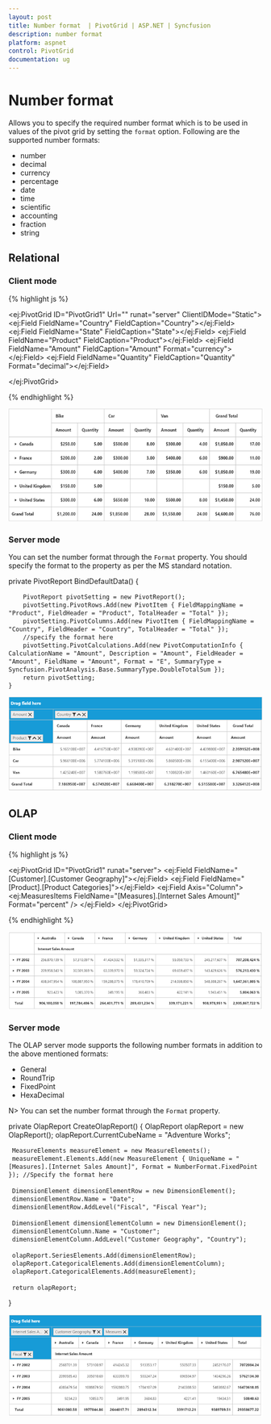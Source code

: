```yaml
---
layout: post
title: Number format  | PivotGrid | ASP.NET | Syncfusion
description: number format 
platform: aspnet
control: PivotGrid
documentation: ug
---
```


# Number format

Allows you to specify the required number format which is to be used in values of the pivot grid by setting the `format` option. Following are the supported number formats:

* number
* decimal
* currency
* percentage
* date
* time
* scientific
* accounting
* fraction
* string

## Relational

### Client mode

{% highlight js %}

<ej:PivotGrid ID="PivotGrid1" Url="" runat="server" ClientIDMode="Static">
    <DataSource>
        <Rows>
            <ej:Field FieldName="Country" FieldCaption="Country"></ej:Field>
            <ej:Field FieldName="State" FieldCaption="State"></ej:Field>
        </Rows>
        <Columns>
            <ej:Field FieldName="Product" FieldCaption="Product"></ej:Field>
        </Columns>
        <Values>
            <ej:Field FieldName="Amount" FieldCaption="Amount" Format="currency"></ej:Field>
            <ej:Field FieldName="Quantity" FieldCaption="Quantity" Format="decimal"></ej:Field>
        </Values>
    </DataSource>
    <ClientSideEvents Load="onLoad" />

</ej:PivotGrid>

<script type="text/javascript">
        function onLoad(args) {
            args.model.dataSource.data = pivot_dataset; // Datasource
        }
</script>

{% endhighlight %}

![](Number-Format_images/RelationalClient.png)

### Server mode

 You can set the number format through the `Format` property. You should specify the format to the property as per the MS standard notation.
 
private PivotReport BindDefaultData()
    {
        
        PivotReport pivotSetting = new PivotReport();
        pivotSetting.PivotRows.Add(new PivotItem { FieldMappingName = "Product", FieldHeader = "Product", TotalHeader = "Total" });
        pivotSetting.PivotColumns.Add(new PivotItem { FieldMappingName = "Country", FieldHeader = "Country", TotalHeader = "Total" });
        //specify the format here
        pivotSetting.PivotCalculations.Add(new PivotComputationInfo { CalculationName = "Amount", Description = "Amount", FieldHeader = "Amount", FieldName = "Amount", Format = "E", SummaryType = Syncfusion.PivotAnalysis.Base.SummaryType.DoubleTotalSum });
        return pivotSetting;
    }

![](Number-Format_images/RelationalServer.png)

## OLAP

### Client mode

{% highlight js %}

<ej:PivotGrid ID="PivotGrid1" runat="server">
    <DataSource Catalog="Adventure Works DW 2008 SE" Cube="Adventure Works" Data="http://bi.syncfusion.com/olap/msmdpump.dll">
      <Rows>
        <ej:Field FieldName="[Customer].[Customer Geography]"></ej:Field>
      </Rows>
      <Columns>
       <ej:Field FieldName="[Product].[Product Categories]"></ej:Field>
      </Columns>
      <Values>
       <ej:Field Axis="Column">
      <Measures>
       <ej:MeasuresItems FieldName="[Measures].[Internet Sales Amount]" Format="percent" />
      </Measures>
     </ej:Field>
    </Values>
</DataSource>
</ej:PivotGrid>

<script type="text/javascript">
       //...
</script>

{% endhighlight %}

![](Number-Format_images/OlapClient.png)

### Server mode

 The OLAP server mode supports the following number formats in addition to the above mentioned formats: 
* General
* RoundTrip
* FixedPoint
* HexaDecimal

N> You can set the number format through the `Format` property.

private OlapReport CreateOlapReport()
{
     OlapReport olapReport = new OlapReport();
     olapReport.CurrentCubeName = "Adventure Works";

     MeasureElements measureElement = new MeasureElements();
     measureElement.Elements.Add(new MeasureElement { UniqueName = "[Measures].[Internet Sales Amount]", Format = NumberFormat.FixedPoint }); //Specify the format here

     DimensionElement dimensionElementRow = new DimensionElement();
     dimensionElementRow.Name = "Date";
     dimensionElementRow.AddLevel("Fiscal", "Fiscal Year");

     DimensionElement dimensionElementColumn = new DimensionElement();
     dimensionElementColumn.Name = "Customer";
     dimensionElementColumn.AddLevel("Customer Geography", "Country");

     olapReport.SeriesElements.Add(dimensionElementRow);
     olapReport.CategoricalElements.Add(dimensionElementColumn);
     olapReport.CategoricalElements.Add(measureElement);

     return olapReport;
}

![](Number-Format_images/OlapServer.png)